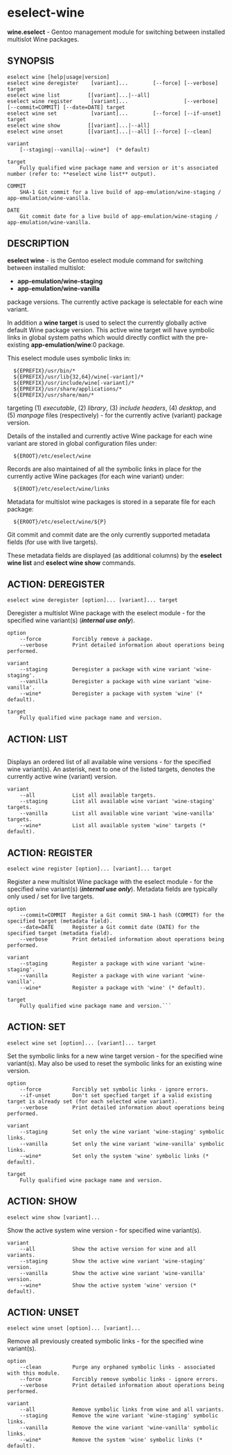 # eselect-wine
**wine.eselect** - Gentoo management module for switching between installed multislot Wine packages.

## SYNOPSIS
```
eselect wine [help|usage|version]
eselect wine deregister    [variant]...        [--force] [--verbose]    target
eselect wine list         [[variant]...|--all]
eselect wine register      [variant]...                  [--verbose] [--commit=COMMIT] [--date=DATE] target
eselect wine set           [variant]...        [--force] [--if-unset]   target
eselect wine show         [[variant]...|--all]
eselect wine unset        [[variant]...|--all] [--force] [--clean]
```
```
variant
    [--staging|--vanilla|--wine*]  (* default)
```
```
target
    Fully qualified wine package name and version or it's associated number (refer to: **eselect wine list** output).
```
```
COMMIT
    SHA-1 Git commit for a live build of app-emulation/wine-staging / app-emulation/wine-vanilla.
```
```
DATE
    Git commit date for a live build of app-emulation/wine-staging / app-emulation/wine-vanilla.
```

## DESCRIPTION
**eselect wine** - is the Gentoo eselect module command for switching between installed multislot:
* **app-emulation/wine-staging**
* **app-emulation/wine-vanilla**

package versions.
The currently active package is selectable for each wine variant.

In addition a **wine target** is used to select the currently globally active default Wine package version.
This active wine target will have symbolic links in global system paths which would directly conflict with the pre-existing **app-emulation/wine**:0 package.

This eselect module uses symbolic links in:
```
  ${EPREFIX}/usr/bin/*
  ${EPREFIX}/usr/lib{32,64}/wine[-variant]/*
  ${EPREFIX}/usr/include/wine[-variant]/*
  ${EPREFIX}/usr/share/applications/*
  ${EPREFIX}/usr/share/man/*
```
targeting (1) *executable*, (2) *library*, (3) *include headers*, (4) *desktop*, and (5) *manpage* files (respectively) - for the currently active (variant) package version.

Details of the installed and currently active Wine package for each wine variant are stored in global configuration files under:
```
  ${EROOT}/etc/eselect/wine
```
Records are also maintained of all the symbolic links in place for the currently active Wine packages (for each wine variant) under:
```
  ${EROOT}/etc/eselect/wine/links
```
Metadata for multislot wine packages is stored in a separate file for each package:
```
  ${EROOT}/etc/eselect/wine/${P}
```
Git commit and commit date are the only currently supported metadata fields (for use with live targets).

These metadata fields are displayed (as additional columns) by the **eselect wine list** and **eselect wine show** commands.

## ACTION: DEREGISTER
```
eselect wine deregister [option]... [variant]... target
```
Deregister a multislot Wine package with the eselect module - for the specified wine variant(s)  (**_internal use only_**).
```
option
    --force          Forcibly remove a package.
    --verbose        Print detailed information about operations being performed.
```
```
variant
    --staging        Deregister a package with wine variant 'wine-staging'.
    --vanilla        Deregister a package with wine variant 'wine-vanilla'.
    --wine*          Deregister a package with system 'wine' (* default).
```
```
target
    Fully qualified wine package name and version.
```

## ACTION: LIST
```       eselect wine list [variant]...
```
Displays an ordered list of all available wine versions - for the specified wine variant(s).
An asterisk, next to one of the listed targets, denotes the currently active wine (variant) version.
```
variant
    --all            List all available targets.
    --staging        List all available wine variant 'wine-staging' targets.
    --vanilla        List all available wine variant 'wine-vanilla' targets.
    --wine*          List all available system 'wine' targets (* default).
```
## ACTION: REGISTER
```
eselect wine register [option]... [variant]... target
```
Register a new multislot Wine package with the eselect module - for the specified wine variant(s)  (**_internal use only_**).
Metadata fields are typically only used / set for live targets.
```
option
    --commit=COMMIT  Register a Git commit SHA-1 hash (COMMIT) for the specified target (metadata field).
    --date=DATE      Register a Git commit date (DATE) for the specified target (metadata field).
    --verbose        Print detailed information about operations being performed.
```
```
variant
    --staging        Register a package with wine variant 'wine-staging'.
    --vanilla        Register a package with wine variant 'wine-vanilla'.
    --wine*          Register a package with 'wine' (* default).
```
```
target
    Fully qualified wine package name and version.```
```
## ACTION: SET
```
eselect wine set [option]... [variant]... target
```
Set the symbolic links for a new wine target version - for the specified wine variant(s).
May also be used to reset the symbolic links for an existing wine version.
```
option
    --force          Forcibly set symbolic links - ignore errors.
    --if-unset       Don't set specfied target if a valid existing target is already set (for each selected wine variant).
    --verbose        Print detailed information about operations being performed.
```
```
variant
    --staging        Set only the wine variant 'wine-staging' symbolic links.
    --vanilla        Set only the wine variant 'wine-vanilla' symbolic links.
    --wine*          Set only the system 'wine' symbolic links (* default).
```
```
target
    Fully qualified wine package name and version.
```

## ACTION: SHOW
```
eselect wine show [variant]...
```
Show the active system wine version - for specified wine variant(s).
```
variant
    --all            Show the active version for wine and all variants.
    --staging        Show the active wine variant 'wine-staging' version.
    --vanilla        Show the active wine variant 'wine-vanilla' version.
    --wine*          Show the active system 'wine' version (* default).
```
## ACTION: UNSET
```
eselect wine unset [option]... [variant]...
```
Remove all previously created symbolic links - for the specified wine variant(s).
```
option
    --clean          Purge any orphaned symbolic links - associated with this module.
    --force          Forcibly remove symbolic links - ignore errors.
    --verbose        Print detailed information about operations being performed.
```
```
variant
    --all            Remove symbolic links from wine and all variants.
    --staging        Remove the wine variant 'wine-staging' symbolic links.
    --vanilla        Remove the wine variant 'wine-vanilla' symbolic links.
    --wine*          Remove the system 'wine' symbolic links (* default).
```


